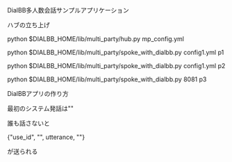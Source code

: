 DialBB多人数会話サンプルアプリケーション



ハブの立ち上げ

python $DIALBB_HOME/lib/multi_party/hub.py mp_config.yml

python $DIALBB_HOME/lib/multi_party/spoke_with_dialbb.py config1.yml p1

python $DIALBB_HOME/lib/multi_party/spoke_with_dialbb.py config1.yml p2

python $DIALBB_HOME/lib/multi_party/spoke_with_dialbb.py 8081 p3

DialBBアプリの作り方

最初のシステム発話は""

誰も話さないと

{"use_id", "", utterance, ""}

が送られる

